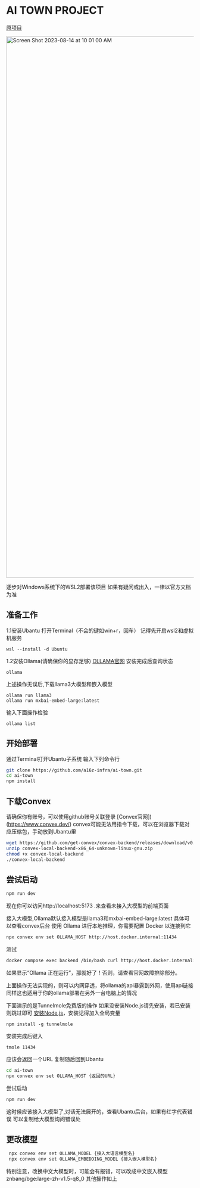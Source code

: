 # AI TOWN PROJECT

[原项目](https://github.com/a16z-infra/ai-town)

<img width="1454" alt="Screen Shot 2023-08-14 at 10 01 00 AM" src="https://github.com/a16z-infra/ai-town/assets/3489963/a4c91f17-23ed-47ec-8c4e-9f9a8505057d">

逐步对Windows系统下的WSL2部署该项目
如果有疑问或出入，一律以官方文档为准

## 准备工作

1.1安装Ubantu
打开Terminal（不会的键如win+r，回车）
记得先开启wsl2和虚拟机服务
```termianl
wsl --install -d Ubuntu
```

1.2安装Ollama(请确保你的显存足够)
[OLLAMA官网](https://ollama.com/)
安装完成后查询状态
```terminal
ollama 
```
上述操作无误后,下载llama3大模型和嵌入模型

```terminal
ollama run llama3
ollama run mxbai-embed-large:latest
```

输入下面操作检验
```terminal
ollama list
```

## 开始部署
通过Terminal打开Ubantu子系统
输入下列命令行
```sh
git clone https://github.com/a16z-infra/ai-town.git
cd ai-town
npm install
```

## 下载Convex
请确保你有账号，可以使用github账号关联登录
[Convex官网])(https://www.convex.dev/)
convex可能无法用指令下载，可以在浏览器下载对应压缩包，手动放到Ubantu里

```bash
wget https://github.com/get-convex/convex-backend/releases/download/v0.x.x/convex-local-backend-x86_64-unknown-linux-gnu.zip
unzip convex-local-backend-x86_64-unknown-linux-gnu.zip
chmod +x convex-local-backend
./convex-local-backend
```

## 尝试启动
```bash
npm run dev
```

现在你可以访问http://localhost:5173 .来查看未接入大模型的前端页面

接入大模型,Ollama默认接入模型是llama3和mxbai-embed-large:latest
具体可以查看convex后台
使用 Ollama 进行本地推理，你需要配置 Docker 以连接到它
```bash
npx convex env set OLLAMA_HOST http://host.docker.internal:11434
```
测试
```bash
docker compose exec backend /bin/bash curl http://host.docker.internal:11434
```
如果显示“Ollama 正在运行”，那就好了！否则，请查看官网故障排除部分。


上面操作无法实现的，则可以内网穿透，将ollama的api暴露到外网，使用api链接
同样这也适用于你的ollama部署在另外一台电脑上的情况

下面演示的是Tunnelmole免费版的操作
如果没安装Node.js请先安装，若已安装则跳过即可
[安装Node.js](https://tunnelmole.com/downloads/tmole.exe)，安装记得加入全局变量
```terminal
npm install -g tunnelmole
```
安装完成后键入
```termianl
tmole 11434
```
应该会返回一个URL
复制随后回到Ubantu
```bash
cd ai-town
npx convex env set OLLAMA_HOST {返回的URL}
```
尝试启动
```bash
npm run dev
```
这时候应该接入大模型了,对话无法展开的，查看Ubantu后台，如果有红字代表错误
可以复制给大模型询问错误处

## 更改模型
```bash
 npx convex env set OLLAMA_MODEL {接入大语言模型名}
 npx convex env set OLLAMA_EMBEDDING_MODEL {接入嵌入模型名}
```
特别注意，改换中文大模型时，可能会有报错，可以改成中文嵌入模型znbang/bge:large-zh-v1.5-q8_0
其他操作如上
